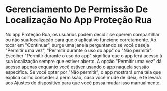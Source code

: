 # Gerenciamento De Permissão De Localização No App Proteção Rua

No app Proteção Rua, os usuários podem decidir se querem compartilhar ou não sua localização para que o aplicativo funcione corretamente. Ao tocar em "Continuar", surge uma janela perguntando se você deseja "Permitir uma vez", "Permitir durante o uso do app" ou "Não permitir". Escolher "Permitir durante o uso do app" significa que o app terá acesso à sua localização sempre que estiver aberto. A opção "Permitir uma vez" dá acesso apenas enquanto você estiver usando o app naquela sessão específica. Se você optar por "Não permitir", o app mostrará uma tela que explica como conceder a permissão, caso você mude de ideia, e te levará aos Ajustes do dispositivo para que você possa mudar isso manualmente.
